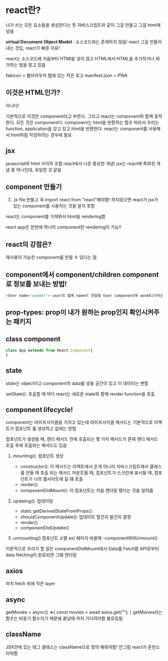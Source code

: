 # react란?

너가 쓰는 모든 요소들을 생성한다는 뜻
자바스크립트와 같이 그걸 만들고 그걸 html에 넣음

**virtual Document Object Model** : 소스코드에는 존재하지 않음! react 그걸 만들어내는 것임, react가 빠른 이유!

react는 소스코드에 처음부터 HTMl을 넣지 않고 HTML에서 HTML을 추가하거나 제거하는 법을 알고 있음

fabicon = 웹브라우저 탭에 있는 작은 로고
manifest.json = PWA

## <App/> 이것은 HTML인가?

아니다!

기본적으로 이것은 component라고 부른다. 그리고 react는 component와 함께 동작한다. 모든 것은 component다.
component는 html을 반환하는 함수 따라서 우리는 function, application을 갖고 있고 html을 반환한다.
react는 component를 사용해서 html처럼 작성하려는 경우에 필요

## jsx

javascript와 html 사이의 조합
react에서 나온 중요한 개념!
jsx는 react에 특화된 개념 중 하나인데, 유일한 것 같음

## component 만들기

1. .js file 만들고 꼭 import react from "react"해야함!
   하지않으면 react가 jsx가 있는 component를 사용하는 것을 알지 못함

react는 component를 가져와서 html을 rendering함

react app은 한번에 하나의 component만 rendering이 가능!!

## react의 강점은?

재사용이 가능한 component를 만들 수 있다는 점

## component에서 component/children component로 정보를 보내는 방법!

```javascript
<User name="wookkl"> user의 앱에 name이 전달됨 User component에 wookkl이라는 value 로 prop name을 전달
```

## prop-types: prop이 내가 원하는 prop인지 확인시켜주는 패키지

## class component

```javascript
class App extends from React.Component{
}
```

## state

state는 object이고 component의 data를 넣을 공간이 있고 이 데이터는 변함

setState(): 호출할 때 마다 react는 새로운 state와 함께 render function을 호출

## component lifecycle!

component는 라이프사이클을 가지고 있는데 라이프사이클 메서드는 기본적으로 리액트가 컴포넌트 를 생성하고 없애는 방법

컴포넌트가 생성될 때, 렌더 메서드 전에 호출되는 몇 가지 메서드가 존재
렌더 메서드 호출 후에 호출되는 메서드도 있음

1. mounting(): 컴포넌트 생성
   - constructor(): 이 메서드는 리액트에서 온게 아니라 자바스크립트에서 클래스를 만들 때 호출 되는 메서드 마운트될 때, 컴포넌트가 스크린에 표시될 때, 컴포넌트가 너의 웹사이트에 갈 떄 호출
   - render():
   - componentDidMount(): 이 컴포넌트는 처음 렌더링 됐다는 것을 알려줌
2. updating(): 업데이팅

   - static getDerivedStateFromProps():
   - shouldComponentUpdate(): 업데이트 할건지 말건지 결정
   - render():
   - componentDidUpdate()

3. unmounting() 컴포넌트 소멸 ex) 페이지 바꿀때
   -componentWillUnmount()

이론적으로 우리가 할 일은 componentDidMouint에서 Data를 Fetch함
API로부터 data fetching이 완료되면 그떄 렌더링

## axios

마치 fetch 위에 작은 layer

## async

getMovies = async() =>{
const movies = await axios.get("");
}
getMoives라는 함수는 비동기 함수이기 때문에 끝날때 까지 기다려야함 블로킹됨

## className

JSX안에 있는 태그 클래스는 className으로 정의 해줘야함!
안그럼 react가 혼란스러워함
